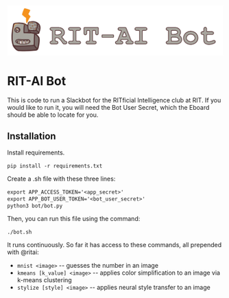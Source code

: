 ![logo of rit-ai club](docs/bot_logo.png)

# RIT-AI Bot

This is code to run a Slackbot for the RITficial Intelligence club at RIT. If you would like to run it, you will need the Bot User Secret, which the Eboard should be able to locate for you.

## Installation

Install requirements.

```
pip install -r requirements.txt
```

Create a .sh file with these three lines:

```
export APP_ACCESS_TOKEN='<app_secret>'
export APP_BOT_USER_TOKEN='<bot_user_secret>'
python3 bot/bot.py
```

Then, you can run this file using the command:

```
./bot.sh
```

It runs continuously. So far it has access to these commands, all prepended with @ritai:

* `mnist <image>` -- guesses the number in an image
* `kmeans [k_value] <image>` -- applies color simplification to an image via k-means clustering
* `stylize [style] <image>` -- applies neural style transfer to an image
